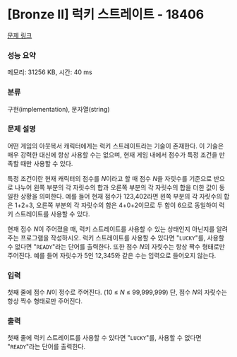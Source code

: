 # [Bronze II] 럭키 스트레이트 - 18406 

[문제 링크](https://www.acmicpc.net/problem/18406) 

### 성능 요약

메모리: 31256 KB, 시간: 40 ms

### 분류

구현(implementation), 문자열(string)

### 문제 설명

<p style="user-select: auto;">어떤 게임의 아웃복서 캐릭터에게는 럭키 스트레이트라는 기술이 존재한다. 이 기술은 매우 강력한 대신에 항상 사용할 수는 없으며, 현재 게임 내에서 점수가 특정 조건을 만족할 때만 사용할 수 있다.</p>

<p style="user-select: auto;">특정 조건이란 현재 캐릭터의 점수를 <em style="user-select: auto;">N</em>이라고 할 때 점수 <em style="user-select: auto;">N</em>을 자릿수를 기준으로 반으로 나누어 왼쪽 부분의 각 자릿수의 합과 오른쪽 부분의 각 자릿수의 합을 더한 값이 동일한 상황을 의미한다. 예를 들어 현재 점수가 123,402라면 왼쪽 부분의 각 자릿수의 합은 1+2+3, 오른쪽 부분의 각 자릿수의 합은 4+0+2이므로 두 합이 6으로 동일하여 럭키 스트레이트를 사용할 수 있다.</p>

<p style="user-select: auto;">현재 점수 <em style="user-select: auto;">N</em>이 주어졌을 때, 럭키 스트레이트를 사용할 수 있는 상태인지 아닌지를 알려주는 프로그램을 작성하시오. 럭키 스트레이트를 사용할 수 있다면 "<code style="user-select: auto;">LUCKY</code>"를, 사용할 수 없다면 "<code style="user-select: auto;">READY</code>"라는 단어를 출력한다. 또한 점수 <em style="user-select: auto;">N</em>의 자릿수는 항상 짝수 형태로만 주어진다. 예를 들어 자릿수가 5인 12,345와 같은 수는 입력으로 들어오지 않는다.</p>

### 입력 

 <p style="user-select: auto;">첫째 줄에 점수 <em style="user-select: auto;">N</em>이 정수로 주어진다. (10 ≤ <em style="user-select: auto;">N</em> ≤ 99,999,999) 단, 점수 <em style="user-select: auto;">N</em>의 자릿수는 항상 짝수 형태로만 주어진다.</p>

### 출력 

 <p style="user-select: auto;">첫째 줄에 럭키 스트레이트를 사용할 수 있다면 "<code style="user-select: auto;">LUCKY</code>"를, 사용할 수 없다면 "<code style="user-select: auto;">READY</code>"라는 단어를 출력한다.</p>

